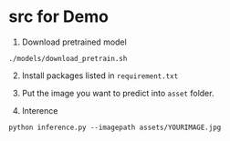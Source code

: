 # src for Demo

1. Download pretrained model
```
./models/download_pretrain.sh

```

2. Install packages listed in `requirement.txt`

3. Put the image you want to predict into `asset` folder. 


4. Interence
```
python inference.py --imagepath assets/YOURIMAGE.jpg 
```



